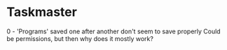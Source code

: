 # Taskmaster

0 - 'Programs' saved one after another don't seem to save properly
     Could be permissions, but then why does it mostly work?
